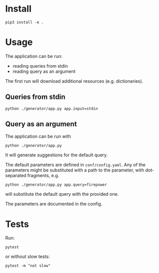 # Install

```
pip3 install -e .
```

# Usage

The application can be run:
* reading queries from stdin
* reading query as an argument

The first run will download additional resources (e.g. dictionaries).

## Queries from stdin

```
python ./generator/app.py app.input=stdin
```

## Query as an argument

The application can be run with

```
python ./generator/app.py
```

It will generate suggestions for the default query.

The default parameters are defined in `conf/config.yaml`. Any of the parameters might be substituted with a path to the
parameter, with dot-separated fragments, e.g.

```
python ./generator/app.py app.query=firepower
```

will substitute the default query with the provided one.

The parameters are documented in the config.

# Tests

Run:
```
pytest
```
or without slow tests:
```
pytest -m "not slow"
```
